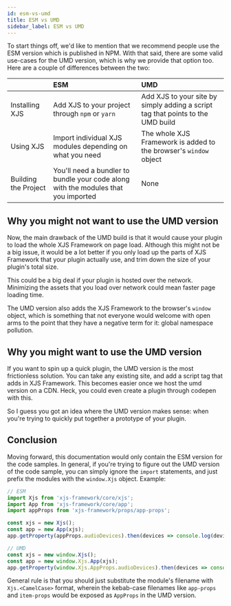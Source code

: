 ```yaml
---
id: esm-vs-umd
title: ESM vs UMD
sidebar_label: ESM vs UMD
---
```


To start things off, we'd like to mention that we recommend people use the ESM version which is published in NPM. With that said, there are some valid use-cases for the UMD version, which is why we provide that option too. Here are a couple of differences between the two:

|                      | ESM                                                          | UMD                                                          |
| -------------------- | :----------------------------------------------------------- | :----------------------------------------------------------- |
| Installing XJS       | Add XJS to your project through `npm` or `yarn`              | Add XJS to your site by simply adding a script tag that points to the UMD build |
| Using XJS            | Import individual XJS modules depending on what you need     | The whole XJS Framework is added to the browser's `window` object |
| Building the Project | You'll need a bundler to bundle your code along with the modules that you imported | None                                                         |

## Why you might not want to use the UMD version

Now, the main drawback of the UMD build is that it would cause your plugin to load the whole XJS Framework on page load. Although this might not be a big issue, it would be a lot better if you only load up the parts of XJS Framework that your plugin actually use, and trim down the size of your plugin's total size.

This could be a big deal if your plugin is hosted over the network. Minimizing the assets that you load over network could mean faster page loading time.

The UMD version also adds the XJS Framework to the browser's `window` object, which is something that not everyone would welcome with open arms to the point that they have a negative term for it: global namespace pollution.

## Why you might want to use the UMD version

If you want to spin up a quick plugin, the UMD version is the most frictionless solution. You can take any existing site, and add a script tag that adds in XJS Framework. This becomes easier once we host the umd version on a CDN. Heck, you could even create a plugin through codepen with this.

So I guess you got an idea where the UMD version makes sense: when you're trying to quickly put together a prototype of your plugin.



## Conclusion

Moving forward, this documentation would only contain the ESM version for the code samples. In general, if you're trying to figure out the UMD version of the code sample, you can simply ignore the `import` statements, and just prefix the modules with the `window.Xjs` object. Example:

```javascript
// ESM
import Xjs from 'xjs-framework/core/xjs';
import App from 'xjs-framework/core/app';
import appProps from 'xjs-framework/props/app-props';

const xjs = new Xjs();
const app = new App(xjs);
app.getProperty(appProps.audioDevices).then(devices => console.log(devices));

// UMD
const xjs = new window.Xjs();
const app = new window.Xjs.App(xjs);
app.getProperty(window.Xjs.AppProps.audioDevices).then(devices => console.log(devices));
```

General rule is that you should just substitute the module's filename with `Xjs.<CamelCase>` format, wherein the kebab-case filenames like `app-props` and `item-props` would be exposed as `AppProps` in the UMD version.
